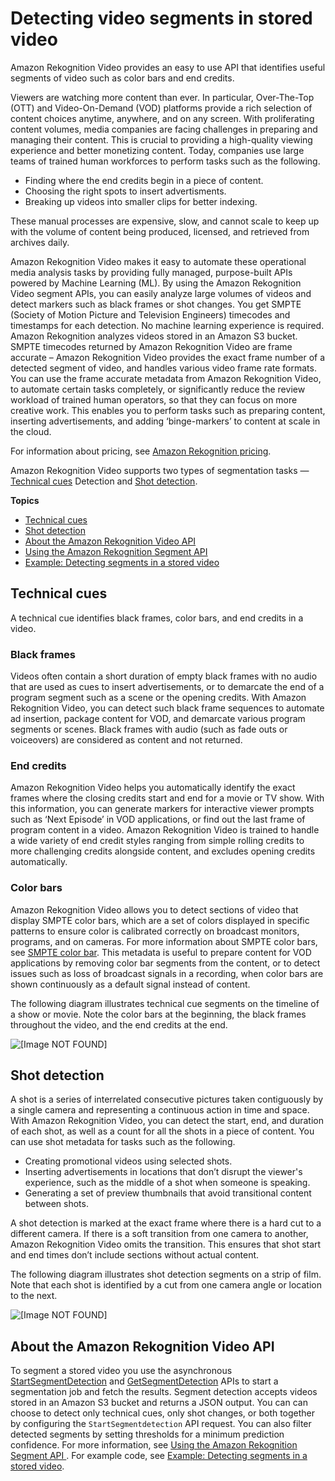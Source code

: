 # Detecting video segments in stored video<a name="segments"></a>

Amazon Rekognition Video provides an easy to use API that identifies useful segments of video such as color bars and end credits\. 

Viewers are watching more content than ever\. In particular, Over\-The\-Top \(OTT\) and Video\-On\-Demand \(VOD\) platforms provide a rich selection of content choices anytime, anywhere, and on any screen\. With proliferating content volumes, media companies are facing challenges in preparing and managing their content\. This is crucial to providing a high\-quality viewing experience and better monetizing content\. Today, companies use large teams of trained human workforces to perform tasks such as the following\.
+ Finding where the end credits begin in a piece of content\.
+ Choosing the right spots to insert advertisments\.
+ Breaking up videos into smaller clips for better indexing\.

These manual processes are expensive, slow, and cannot scale to keep up with the volume of content being produced, licensed, and retrieved from archives daily\.

Amazon Rekognition Video makes it easy to automate these operational media analysis tasks by providing fully managed, purpose\-built APIs powered by Machine Learning \(ML\)\. By using the Amazon Rekognition Video segment APIs, you can easily analyze large volumes of videos and detect markers such as black frames or shot changes\. You get SMPTE \(Society of Motion Picture and Television Engineers\) timecodes and timestamps for each detection\. No machine learning experience is required\. Amazon Rekognition analyzes videos stored in an Amazon S3 bucket\. SMPTE timecodes returned by Amazon Rekognition Video are frame accurate – Amazon Rekognition Video provides the exact frame number of a detected segment of video, and handles various video frame rate formats\. You can use the frame accurate metadata from Amazon Rekognition Video, to automate certain tasks completely, or significantly reduce the review workload of trained human operators, so that they can focus on more creative work\. This enables you to perform tasks such as preparing content, inserting advertisements, and adding ‘binge\-markers’ to content at scale in the cloud\. 

For information about pricing, see [Amazon Rekognition pricing](https://aws.amazon.com/rekognition/pricing/)\.

Amazon Rekognition Video supports two types of segmentation tasks — [Technical cues](#segment-technical-cue) Detection and [Shot detection](#segment-shot-detection)\. 

**Topics**
+ [Technical cues](#segment-technical-cue)
+ [Shot detection](#segment-shot-detection)
+ [About the Amazon Rekognition Video API](#segment-api-intro)
+ [Using the Amazon Rekognition Segment API](segment-api.md)
+ [Example: Detecting segments in a stored video](segment-example.md)

## Technical cues<a name="segment-technical-cue"></a>

A technical cue identifies black frames, color bars, and end credits in a video\. 

### Black frames<a name="segment-black-frame"></a>

Videos often contain a short duration of empty black frames with no audio that are used as cues to insert advertisements, or to demarcate the end of a program segment such as a scene or the opening credits\. With Amazon Rekognition Video, you can detect such black frame sequences to automate ad insertion, package content for VOD, and demarcate various program segments or scenes\. Black frames with audio \(such as fade outs or voiceovers\) are considered as content and not returned\. 

### End credits<a name="segment-end-credits"></a>

Amazon Rekognition Video helps you automatically identify the exact frames where the closing credits start and end for a movie or TV show\. With this information, you can generate markers for interactive viewer prompts such as ‘Next Episode’ in VOD applications, or find out the last frame of program content in a video\. Amazon Rekognition Video is trained to handle a wide variety of end credit styles ranging from simple rolling credits to more challenging credits alongside content, and excludes opening credits automatically\. 

### Color bars<a name="segment-color-bar"></a>

Amazon Rekognition Video allows you to detect sections of video that display SMPTE color bars, which are a set of colors displayed in specific patterns to ensure color is calibrated correctly on broadcast monitors, programs, and on cameras\. For more information about SMPTE color bars, see [SMPTE color bar](https://en.wikipedia.org/wiki/SMPTE_color_bars)\. This metadata is useful to prepare content for VOD applications by removing color bar segments from the content, or to detect issues such as loss of broadcast signals in a recording, when color bars are shown continuously as a default signal instead of content\.

The following diagram illustrates technical cue segments on the timeline of a show or movie\. Note the color bars at the beginning, the black frames throughout the video, and the end credits at the end\. 

![\[Image NOT FOUND\]](http://docs.aws.amazon.com/rekognition/latest/dg/images/technical-cue.png)

## Shot detection<a name="segment-shot-detection"></a>

A shot is a series of interrelated consecutive pictures taken contiguously by a single camera and representing a continuous action in time and space\. With Amazon Rekognition Video, you can detect the start, end, and duration of each shot, as well as a count for all the shots in a piece of content\. You can use shot metadata for tasks such as the following\. 
+ Creating promotional videos using selected shots\.
+ Inserting advertisements in locations that don’t disrupt the viewer's experience, such as the middle of a shot when someone is speaking\. 
+ Generating a set of preview thumbnails that avoid transitional content between shots\.

A shot detection is marked at the exact frame where there is a hard cut to a different camera\. If there is a soft transition from one camera to another, Amazon Rekognition Video omits the transition\. This ensures that shot start and end times don’t include sections without actual content\.

The following diagram illustrates shot detection segments on a strip of film\. Note that each shot is identified by a cut from one camera angle or location to the next\. 

![\[Image NOT FOUND\]](http://docs.aws.amazon.com/rekognition/latest/dg/images/shot-detection.png)

## About the Amazon Rekognition Video API<a name="segment-api-intro"></a>

To segment a stored video you use the asynchronous [StartSegmentDetection](API_StartSegmentDetection.md) and [GetSegmentDetection](API_GetSegmentDetection.md) APIs to start a segmentation job and fetch the results\. Segment detection accepts videos stored in an Amazon S3 bucket and returns a JSON output\. You can can choose to detect only technical cues, only shot changes, or both together by configuring the `StartSegmentdetection` API request\. You can also filter detected segments by setting thresholds for a minimum prediction confidence\. For more information, see [Using the Amazon Rekognition Segment API ](segment-api.md)\. For example code, see [Example: Detecting segments in a stored video](segment-example.md)\. 
